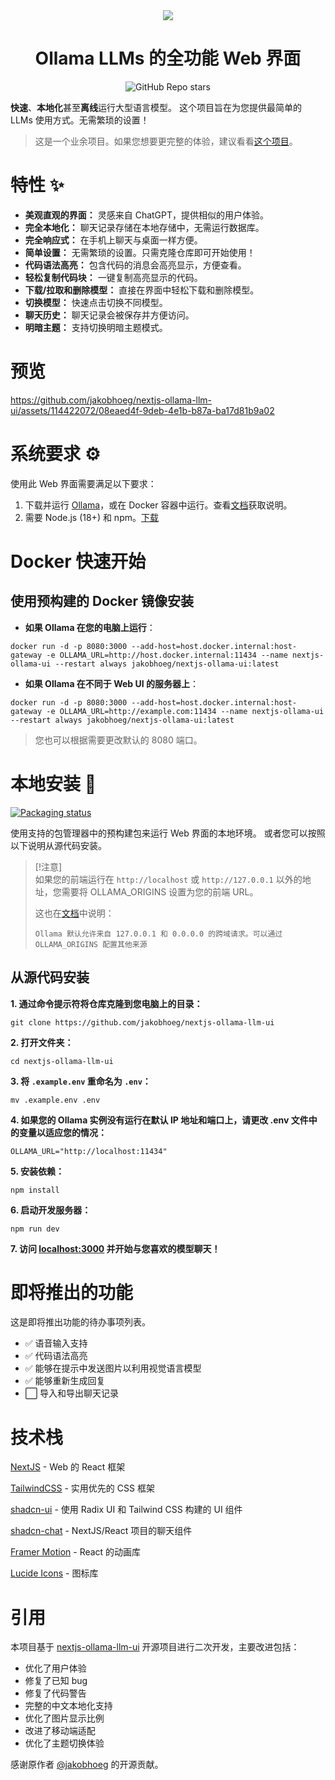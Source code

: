 <div align="center">
  <img src="ollama-nextjs-ui.gif">
</div>

<h1 align="center">
  Ollama LLMs 的全功能 Web 界面
</h1>

<div align="center">
  
![GitHub Repo stars](https://img.shields.io/github/stars/jakobhoeg/nextjs-ollama-llm-ui)
  
</div>

**快速**、**本地化**甚至**离线**运行大型语言模型。
这个项目旨在为您提供最简单的 LLMs 使用方式。无需繁琐的设置！

> 这是一个业余项目。如果您想要更完整的体验，建议看看[这个项目](https://github.com/open-webui/open-webui)。

# 特性 ✨

- **美观直观的界面：** 灵感来自 ChatGPT，提供相似的用户体验。
- **完全本地化：** 聊天记录存储在本地存储中，无需运行数据库。
- **完全响应式：** 在手机上聊天与桌面一样方便。
- **简单设置：** 无需繁琐的设置。只需克隆仓库即可开始使用！
- **代码语法高亮：** 包含代码的消息会高亮显示，方便查看。
- **轻松复制代码块：** 一键复制高亮显示的代码。
- **下载/拉取和删除模型：** 直接在界面中轻松下载和删除模型。
- **切换模型：** 快速点击切换不同模型。
- **聊天历史：** 聊天记录会被保存并方便访问。
- **明暗主题：** 支持切换明暗主题模式。

# 预览

https://github.com/jakobhoeg/nextjs-ollama-llm-ui/assets/114422072/08eaed4f-9deb-4e1b-b87a-ba17d81b9a02

# 系统要求 ⚙️

使用此 Web 界面需要满足以下要求：

1. 下载并运行 [Ollama](https://ollama.com/download)，或在 Docker 容器中运行。查看[文档](https://github.com/ollama/ollama)获取说明。
2. 需要 Node.js (18+) 和 npm。[下载](https://nodejs.org/en/download)

# Docker 快速开始

## 使用预构建的 Docker 镜像安装

- **如果 Ollama 在您的电脑上运行**：

```
docker run -d -p 8080:3000 --add-host=host.docker.internal:host-gateway -e OLLAMA_URL=http://host.docker.internal:11434 --name nextjs-ollama-ui --restart always jakobhoeg/nextjs-ollama-ui:latest
```

- **如果 Ollama 在不同于 Web UI 的服务器上**：

```
docker run -d -p 8080:3000 --add-host=host.docker.internal:host-gateway -e OLLAMA_URL=http://example.com:11434 --name nextjs-ollama-ui --restart always jakobhoeg/nextjs-ollama-ui:latest
```

> 您也可以根据需要更改默认的 8080 端口。

# 本地安装 📖

[![Packaging status](https://repology.org/badge/vertical-allrepos/nextjs-ollama-llm-ui.svg?columns=3)](https://repology.org/project/nextjs-ollama-llm-ui/versions)

使用支持的包管理器中的预构建包来运行 Web 界面的本地环境。
或者您可以按照以下说明从源代码安装。

> [!注意]  
> 如果您的前端运行在 `http://localhost` 或 `http://127.0.0.1` 以外的地址，您需要将 OLLAMA_ORIGINS 设置为您的前端 URL。
>
> 这也在[文档](https://github.com/ollama/ollama/blob/main/docs/faq.md#how-do-i-configure-ollama-server)中说明：
>
> `Ollama 默认允许来自 127.0.0.1 和 0.0.0.0 的跨域请求。可以通过 OLLAMA_ORIGINS 配置其他来源`

## 从源代码安装

**1. 通过命令提示符将仓库克隆到您电脑上的目录：**

```
git clone https://github.com/jakobhoeg/nextjs-ollama-llm-ui
```

**2. 打开文件夹：**

```
cd nextjs-ollama-llm-ui
```

**3. 将 `.example.env` 重命名为 `.env`：**

```
mv .example.env .env
```

**4. 如果您的 Ollama 实例没有运行在默认 IP 地址和端口上，请更改 .env 文件中的变量以适应您的情况：**

```
OLLAMA_URL="http://localhost:11434"
```

**5. 安装依赖：**

```
npm install
```

**6. 启动开发服务器：**

```
npm run dev
```

**7. 访问 [localhost:3000](http://localhost:3000) 并开始与您喜欢的模型聊天！**

# 即将推出的功能

这是即将推出功能的待办事项列表。

- ✅ 语音输入支持
- ✅ 代码语法高亮
- ✅ 能够在提示中发送图片以利用视觉语言模型
- ✅ 能够重新生成回复
- ⬜️ 导入和导出聊天记录

# 技术栈

[NextJS](https://nextjs.org/) - Web 的 React 框架

[TailwindCSS](https://tailwindcss.com/) - 实用优先的 CSS 框架

[shadcn-ui](https://ui.shadcn.com/) - 使用 Radix UI 和 Tailwind CSS 构建的 UI 组件

[shadcn-chat](https://github.com/jakobhoeg/shadcn-chat) - NextJS/React 项目的聊天组件

[Framer Motion](https://www.framer.com/motion/) - React 的动画库

[Lucide Icons](https://lucide.dev/) - 图标库

# 引用

本项目基于 [nextjs-ollama-llm-ui](https://github.com/jakobhoeg/nextjs-ollama-llm-ui) 开源项目进行二次开发，主要改进包括：

- 优化了用户体验
- 修复了已知 bug
- 修复了代码警告
- 完整的中文本地化支持
- 优化了图片显示比例
- 改进了移动端适配
- 优化了主题切换体验

感谢原作者 [@jakobhoeg](https://github.com/jakobhoeg) 的开源贡献。
